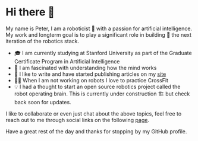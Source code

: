 # Hi there 👋
My name is Peter, I am a roboticist 🤖 with a passion for artificial intelligence. My work and longterm goal is to play a significant role in building 🔧 the next iteration of the robotics stack.

* 🎓 I am currently studying at Stanford University as part of the Graduate Certificate Program in Artificial Intelligence
* 🧠 I am fascinated with understanding how the mind works
* 📖 I like to write and have started publishing articles on my [site](https://peterdavidfagan.github.io/)
* 🏋️‍♂️ When I am not working on robots I love to practice CrossFit
* 💡 I had a thought to start an open source robotics project called the robot operating brain. This is currently under construction 🏗️ but check back soon for updates.

I like to collaborate or even just chat about the above topics, feel free to reach out to me through social links on the following [page](https://peterdavidfagan.github.io/). 

Have a great rest of the day and thanks for stopping by my GitHub profile.
